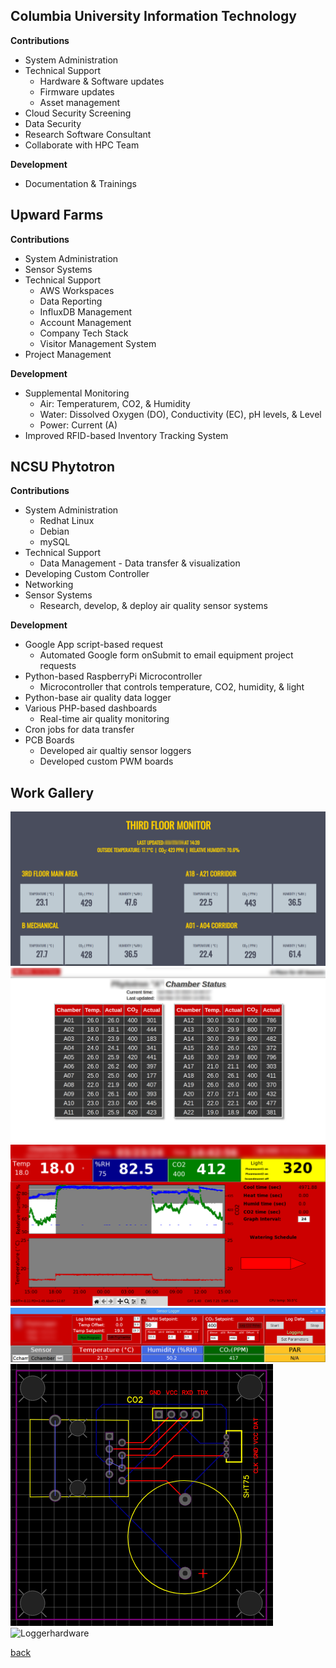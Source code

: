 ## Columbia University Information Technology
**Contributions**
- System Administration
- Technical Support
  - Hardware & Software updates
  - Firmware updates
  - Asset management
- Cloud Security Screening
- Data Security
- Research Software Consultant
- Collaborate with HPC Team

**Development**
* Documentation & Trainings

## Upward Farms
**Contributions**
- System Administration
- Sensor Systems
- Technical Support
  - AWS Workspaces
  - Data Reporting
  - InfluxDB Management
  - Account Management
  - Company Tech Stack
  - Visitor Management System
- Project Management

**Development**
- Supplemental Monitoring
  - Air: Temperaturem, CO2, & Humidity
  - Water: Dissolved Oxygen (DO), Conductivity (EC), pH levels, & Level
  - Power: Current (A)
- Improved RFID-based Inventory Tracking System

## NCSU Phytotron
**Contributions**
- System Administration
  - Redhat Linux
  - Debian
  - mySQL
- Technical Support
  - Data Management - Data transfer & visualization
- Developing Custom Controller
- Networking
- Sensor Systems
  - Research, develop, & deploy air quality sensor systems

**Development**
- Google App script-based request
  - Automated Google form onSubmit to email equipment project requests
- Python-based RaspberryPi Microcontroller
  - Microcontroller that controls temperature, CO2, humidity, & light
- Python-base air quality data logger
- Various PHP-based dashboards
  - Real-time air quality monitoring
- Cron jobs for data transfer
- PCB Boards
  - Developed air qualtiy sensor loggers
  - Developed custom PWM boards


## Work Gallery
![AirQualityMonitor](./assets/img/ThirdFloorMonitor.png)
![ChamberStatus](./assets/img/chamberstatus.png)
![ChamberController](./assets/img/chambercontroller.png)
![ChamberStatus](./assets/img/airlogger.png)
![LoggerPCB](./assets/img/airloggerpcb.png)
![Loggerhardware](./assets/img/loggerhardware.png)


[back](./)
